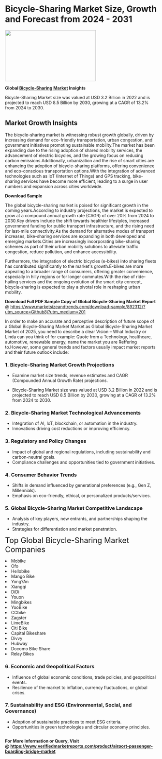 <H1>Bicycle-Sharing Market Size, Growth and Forecast from 2024 - 2031</H1><img class="aligncenter size-medium wp-image-584254" src="https://thirdeyenews.in/wp-content/uploads/2024/09/Global-Market-Research-300x168.jpeg" alt="" width="300" height="168" /><p><strong>Global&nbsp;<a href="https://www.marketsizeandtrends.com/download-sample/892312/?utm_source=Github8j?utm_medium=201">Bicycle-Sharing Market</a> Insights</strong></p><p>Bicycle-Sharing Market size was valued at USD 3.2 Billion in 2022 and is projected to reach USD 8.5 Billion by 2030, growing at a CAGR of 13.2% from 2024 to 2030.</p><p><h2>Market Growth Insights</h2> <p>The bicycle-sharing market is witnessing robust growth globally, driven by increasing demand for eco-friendly transportation, urban congestion, and government initiatives promoting sustainable mobility.The market has been expanding due to the rising adoption of shared mobility services, the advancement of electric bicycles, and the growing focus on reducing carbon emissions.Additionally, urbanization and the rise of smart cities are enhancing the adoption of bicycle-sharing platforms, offering convenience and eco-conscious transportation options.With the integration of advanced technologies such as IoT (Internet of Things) and GPS tracking, bike-sharing services have become more efficient, leading to a surge in user numbers and expansion across cities worldwide.</p> <p><strong>Download Sample</strong></p> <p>The global bicycle-sharing market is poised for significant growth in the coming years.According to industry projections, the market is expected to grow at a compound annual growth rate (CAGR) of over 20% from 2024 to 2030.Key drivers include the shift towards healthier lifestyles, increased government funding for public transport infrastructure, and the rising need for last-mile connectivity.As the demand for alternative modes of transport increases, bike-sharing services are expanding in both developed and emerging markets.Cities are increasingly incorporating bike-sharing schemes as part of their urban mobility solutions to alleviate traffic congestion, reduce pollution, and enhance accessibility.<p>Furthermore, the integration of electric bicycles (e-bikes) into sharing fleets has contributed significantly to the market's growth.E-bikes are more appealing to a broader range of consumers, offering greater convenience, especially in hilly regions or for longer commutes.With the rise of ride-hailing services and the ongoing evolution of the smart city concept, bicycle-sharing is expected to play a pivotal role in reshaping urban mobility.<p><span class=""><strong>Download Full PDF Sample Copy of Global Bicycle-Sharing Market Report</strong> @ <a href="https://www.marketsizeandtrends.com/download-sample/892312/?utm_source=Github8j?utm_medium=201" target="_blank">https://www.marketsizeandtrends.com/download-sample/892312/?utm_source=Github8j?utm_medium=201</a></span></p><p>In order to make an accurate and perceptive description of future scope of a Global&nbsp;Bicycle-Sharing Market Market as Global&nbsp;Bicycle-Sharing Market Market of 2025, you need to describe a clear Vision &ndash; What Industry or Linda can you think of for example: Quote from a Technology, healthcare, automotive, renewable energy, name the market you are Reffering to.However, some general trends and factors usually impact market reports and their future outlook include:</p><h3>1.&nbsp;<strong>Bicycle-Sharing Market Growth Projections</strong></h3><ul><li>Examine market size trends, revenue estimates and CAGR (Compounded Annual Growth Rate) projections.</li><li><p>Bicycle-Sharing Market size was valued at USD 3.2 Billion in 2022 and is projected to reach USD 8.5 Billion by 2030, growing at a CAGR of 13.2% from 2024 to 2030.</p></li></ul><h3>2.&nbsp;<strong>Bicycle-Sharing Market Technological Advancements</strong></h3><ul><li>Integration of AI, IoT, blockchain, or automation in the industry.</li><li>Innovations driving cost reductions or improving efficiency.</li></ul><h3>3.&nbsp;<strong>Regulatory and Policy Changes</strong></h3><ul><li>Impact of global and regional regulations, including sustainability and carbon-neutral goals.</li><li>Compliance challenges and opportunities tied to government initiatives.</li></ul><h3>4.&nbsp;<strong>Consumer Behavior Trends</strong></h3><ul><li>Shifts in demand influenced by generational preferences (e.g., Gen Z, Millennials).</li><li>Emphasis on eco-friendly, ethical, or personalized products/services.</li></ul><h3>5.&nbsp;<strong>Global Bicycle-Sharing Market Competitive Landscape</strong></h3><ul><li>Analysis of key players, new entrants, and partnerships shaping the industry.</li><li>Strategies for differentiation and market penetration.</li></ul><p data-pm-slice="1 1 []"><span style="color: inherit; font-family: inherit; font-size: 25px;">Top Global Bicycle-Sharing Market Companies</span></p><div class="" data-test-id=""><p><li>Mobike</li><li> Ofo</li><li> Hellobike</li><li> Mango Bike</li><li> Yong?An</li><li> Xiangqi</li><li> DiDi</li><li> Youon</li><li> Mingbikes</li><li> YooBike</li><li> CCbike</li><li> Zagster</li><li> LimeBike</li><li> Citi Bike</li><li> Capital Bikeshare</li><li> Divvy</li><li> Hubway</li><li> Docomo Bike Share</li><li> Relay Bikes</li></p></div><h3>6.&nbsp;<strong>Economic and Geopolitical Factors</strong></h3><ul><li>Influence of global economic conditions, trade policies, and geopolitical events.</li><li>Resilience of the market to inflation, currency fluctuations, or global crises.</li></ul><h3>7.&nbsp;<strong>Sustainability and ESG (Environmental, Social, and Governance)</strong></h3><ul><li>Adoption of sustainable practices to meet ESG criteria.</li><li>Opportunities in green technologies and circular economy principles.</li></ul><h2><strong style="font-size: 14px;">For More Information or Query, Visit @&nbsp;</strong><a style="background-color: #ffffff; font-size: 14px;" href="https://www.marketsizeandtrends.com/report/bicycle-sharing-market-/" target="_blank">https://www.verifiedmarketreports.com/product/airport-passenger-boarding-bridge-market</a></h2>